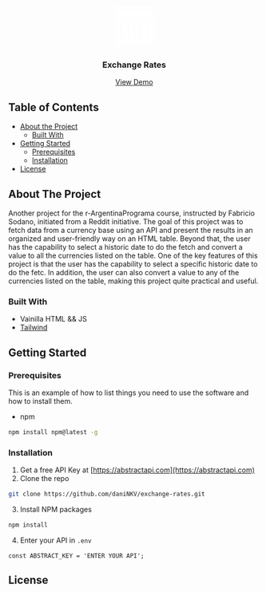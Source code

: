 
<!-- PROJECT LOGO -->
<br />
<p align="center">
    <a href="LINK">
        <img src="src/img/logo-inverted.png" alt="Logo" width="80" height="80">
    </a>
    <h3 align="center">Exchange Rates</h3>
    <p align="center">
        <a href="https://iridescent-piroshki-d577ea.netlify.app/">View Demo</a>
    </p>
</p>



<!-- TABLE OF CONTENTS -->
## Table of Contents

* [About the Project](#about-the-project)
    * [Built With](#built-with)
* [Getting Started](#getting-started)
    * [Prerequisites](#prerequisites)
    * [Installation](#installation)
* [License](#license)



<!-- ABOUT THE PROJECT -->
## About The Project

Another project for the r-ArgentinaPrograma course, instructed by Fabricio Sodano, initiated from a Reddit initiative. The goal of this project was to fetch data from a currency base using an API and present the results in an organized and user-friendly way on an HTML table. Beyond that, the user has the capability to select a historic date to do the fetch and convert a value to all the currencies listed on the table. One of the key features of this project is that the user has the capability to select a specific historic date to do the fetc. In addition, the user can also convert a value to any of the currencies listed on the table, making this project quite practical and useful.

### Built With

* Vainilla HTML && JS
* [Tailwind](https://tailwindcss.com)

<!-- GETTING STARTED -->
## Getting Started

### Prerequisites

This is an example of how to list things you need to use the software and how to install them.
* npm
```sh
npm install npm@latest -g
```

### Installation

1. Get a free API Key at [https://abstractapi.com](https://abstractapi.com)
2. Clone the repo
```sh
git clone https://github.com/daniNKV/exchange-rates.git
```
3. Install NPM packages
```sh
npm install
```
4. Enter your API in `.env`
```JS
const ABSTRACT_KEY = 'ENTER YOUR API';
```


<!-- LICENSE -->
## License



